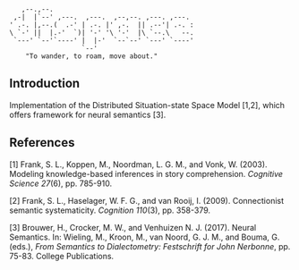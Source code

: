 ```                                    
   ,--.,--.
 ,-|  |`--' ,---.  ,---.  ,--,--. ,---. ,---.
' .-. |,--.(  .-' | .-. |' ,-.  || .--'| .-. :
\ `-' ||  |.-'  `)| '-' '\ '-'  |\ `--.\   --.
 `---' `--'`----' |  |-'  `--`--' `---' `----'
                  `--'
    "To wander, to roam, move about."
```

## Introduction

Implementation of the Distributed Situation-state Space Model [1,2], which offers framework for
neural semantics [3].

## References

[1] Frank, S. L., Koppen, M., Noordman, L. G. M., and Vonk, W. (2003).
Modeling knowledge-based inferences in story comprehension. *Cognitive
Science 27*(6), pp. 785-910.

[2] Frank, S. L., Haselager, W. F. G., and van Rooij, I. (2009).
Connectionist semantic systematicity. *Cognition 110*(3), pp. 358-379.

[3] Brouwer, H., Crocker, M. W., and Venhuizen N. J. (2017). Neural
Semantics. In: Wieling, M., Kroon, M., van Noord, G. J. M., and Bouma, G.
(eds.), *From Semantics to Dialectometry: Festschrift for John Nerbonne*,
pp. 75-83. College Publications.
